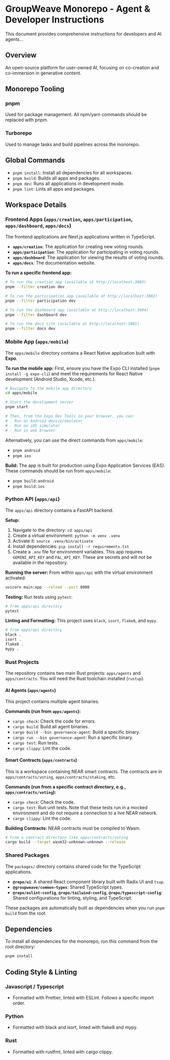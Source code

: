 # GroupWeave Monorepo - Agent & Developer Instructions

This document provides comprehensive instructions for developers and AI agents...

## Overview
An open-source platform for user-owned AI, focusing on co-creation and co-immersion in generative content.

## Monorepo Tooling
### pnpm
Used for package management. All npm/yarn commands should be replaced with pnpm.

### Turborepo
Used to manage tasks and build pipelines across the monorepo.

## Global Commands
- `pnpm install`: Install all dependencies for all workspaces.
- `pnpm build`: Builds all apps and packages.
- `pnpm dev`: Runs all applications in development mode.
- `pnpm lint`: Lints all apps and packages.

## Workspace Details

### Frontend Apps (`apps/creation`, `apps/participation`, `apps/dashboard`, `apps/docs`)

The frontend applications are Next.js applications written in TypeScript.

-   **`apps/creation`**: The application for creating new voting rounds.
-   **`apps/participation`**: The application for participating in voting rounds.
-   **`apps/dashboard`**: The application for viewing the results of voting rounds.
-   **`apps/docs`**: The documentation website.

**To run a specific frontend app:**

```bash
# To run the creation app (available at http://localhost:3003)
pnpm --filter creation dev

# To run the participation app (available at http://localhost:3002)
pnpm --filter participation dev

# To run the dashboard app (available at http://localhost:3004)
pnpm --filter dashboard dev

# To run the docs site (available at http://localhost:3001)
pnpm --filter docs dev
```

### Mobile App (`apps/mobile`)

The `apps/mobile` directory contains a React Native application built with **Expo**.

**To run the mobile app:**
First, ensure you have the Expo CLI installed (`pnpm install -g expo-cli`) and meet the requirements for React Native development (Android Studio, Xcode, etc.).

```bash
# Navigate to the mobile app directory
cd apps/mobile

# Start the development server
pnpm start

# Then, from the Expo Dev Tools in your browser, you can:
# - Run on Android device/emulator
# - Run on iOS simulator
# - Run in web browser
```

Alternatively, you can use the direct commands from `apps/mobile`:
- `pnpm android`
- `pnpm ios`

**Build:**
The app is built for production using Expo Application Services (EAS). These commands should be run from `apps/mobile`:
- `pnpm build:android`
- `pnpm build:ios`

### Python API (`apps/api`)

The `apps/api` directory contains a FastAPI backend.

**Setup:**
1.  Navigate to the directory: `cd apps/api`
2.  Create a virtual environment: `python -m venv .venv`
3.  Activate it: `source .venv/bin/activate`
4.  Install dependencies: `pip install -r requirements.txt`
5.  Create a `.env` file for environment variables. This app requires `GEMINI_API_KEY` and `FAL_API_KEY`. These are secrets and will not be available in the repository.

**Running the server:**
From within `apps/api` with the virtual environment activated:

```bash
uvicorn main:app --reload --port 8000
```

**Testing:**
Run tests using `pytest`:

```bash
# from apps/api directory
pytest
```

**Linting and Formatting:**
This project uses `black`, `isort`, `flake8`, and `mypy`.

```bash
# from apps/api directory
black .
isort .
flake8 .
mypy .
```

### Rust Projects

The repository contains two main Rust projects: `apps/agents` and `apps/contracts`. You will need the Rust toolchain installed (`rustup`).

#### AI Agents (`apps/agents`)

This project contains multiple agent binaries.

**Commands (run from `apps/agents`):**
-   `cargo check`: Check the code for errors.
-   `cargo build`: Build all agent binaries.
-   `cargo build --bin governance-agent`: Build a specific binary.
-   `cargo run --bin governance-agent`: Run a specific binary.
-   `cargo test`: Run tests.
-   `cargo clippy`: Lint the code.

#### Smart Contracts (`apps/contracts`)

This is a workspace containing NEAR smart contracts. The contracts are in `apps/contracts/voting`, `apps/contracts/staking`, etc.

**Commands (run from a specific contract directory, e.g., `apps/contracts/voting`):**
-   `cargo check`: Check the code.
-   `cargo test`: Run unit tests. Note that these tests run in a mocked environment and do not require a connection to a live NEAR network.
-   `cargo clippy`: Lint the code.

**Building Contracts:**
NEAR contracts must be compiled to Wasm.

```bash
# From a contract directory like apps/contracts/voting
cargo build --target wasm32-unknown-unknown --release
```

### Shared Packages

The `packages/` directory contains shared code for the TypeScript applications.

-   **`@repo/ui`**: A shared React component library built with Radix UI and `tsup`.
-   **`@groupweave/common-types`**: Shared TypeScript types.
-   **`@repo/eslint-config`**, **`@repo/tailwind-config`**, **`@repo/typescript-config`**: Shared configurations for linting, styling, and TypeScript.

These packages are automatically built as dependencies when you run `pnpm build` from the root.

## Dependencies

To install all dependencies for the monorepo, run this command from the root directory:

```bash
pnpm install
```

## Coding Style & Linting
### Javascript / Typescript
- Formatted with Prettier, linted with ESLint. Follows a specific import order.

### Python
- Formatted with black and isort, linted with flake8 and mypy.

### Rust
- Formatted with rustfmt, linted with cargo clippy.
